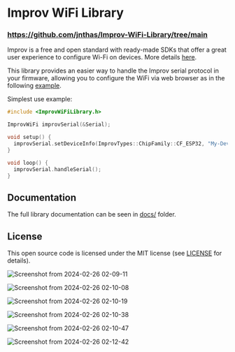 # Improv WiFi Library
### https://github.com/jnthas/Improv-WiFi-Library/tree/main

Improv is a free and open standard with ready-made SDKs that offer a great user experience to configure Wi-Fi on devices. More details [here](https://www.improv-wifi.com/).

This library provides an easier way to handle the Improv serial protocol in your firmware, allowing you to configure the WiFi via web browser as in the following [example](https://jnthas.github.io/improv-wifi-demo/).

Simplest use example:

```cpp
#include <ImprovWiFiLibrary.h>

ImprovWiFi improvSerial(&Serial);

void setup() {
  improvSerial.setDeviceInfo(ImprovTypes::ChipFamily::CF_ESP32, "My-Device-9a4c2b", "2.1.5", "My Device");
}

void loop() { 
  improvSerial.handleSerial();
}
```

## Documentation

The full library documentation can be seen in [docs/](docs/ImprovWiFiLibrary.md) folder.


## License

This open source code is licensed under the MIT license (see [LICENSE](LICENSE)
for details).

![Screenshot from 2024-02-26 02-09-11](https://github.com/ldijkman/async-esp-fs-webserver/assets/45427770/5f3921d0-9d66-462f-9608-af1fb569b03f)

![Screenshot from 2024-02-26 02-10-08](https://github.com/ldijkman/async-esp-fs-webserver/assets/45427770/d4941eb3-327e-4dd1-bc79-0207c836b64c)

![Screenshot from 2024-02-26 02-10-19](https://github.com/ldijkman/async-esp-fs-webserver/assets/45427770/2285ab00-676a-4205-90bb-0a31869ca3b8)

![Screenshot from 2024-02-26 02-10-38](https://github.com/ldijkman/async-esp-fs-webserver/assets/45427770/fba31497-f381-401b-8bbb-b713cb353a58)

![Screenshot from 2024-02-26 02-10-47](https://github.com/ldijkman/async-esp-fs-webserver/assets/45427770/a8dfdc3e-36b1-4ccf-8e64-c953dc25a81a)

![Screenshot from 2024-02-26 02-12-42](https://github.com/ldijkman/async-esp-fs-webserver/assets/45427770/33ca7401-c910-422a-bfa0-22de5d74fd9f)




